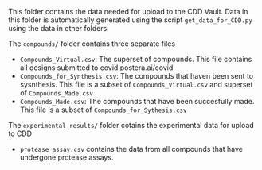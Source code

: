 This folder contains the data needed for upload to the CDD Vault. Data in this folder is automatically generated using the script `get_data_for_CDD.py` using the data in other folders.

The `compounds/` folder contains three separate files
- `Compounds_Virtual.csv`: The superset of compounds. This file contains all designs submitted to covid.postera.ai/covid
- `Compounds_for_Synthesis.csv`: The compounds that haven been sent to sysnthesis. This file is a subset of `Compounds_Virtual.csv` and superset of `Compounds_Made.csv`
- `Compounds_Made.csv`: The compounds that have been succesfully made. This file is a subset of `Compounds_for_Sythesis.csv`

The `experimental_results/` folder cotains the experimental data for upload to CDD
- `protease_assay.csv` contains the data from all compounds that have undergone protease assays.

